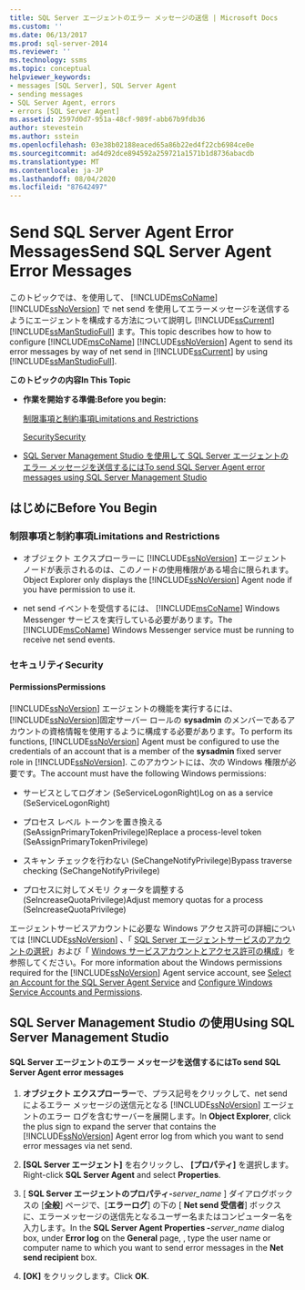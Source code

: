 ```yaml
---
title: SQL Server エージェントのエラー メッセージの送信 | Microsoft Docs
ms.custom: ''
ms.date: 06/13/2017
ms.prod: sql-server-2014
ms.reviewer: ''
ms.technology: ssms
ms.topic: conceptual
helpviewer_keywords:
- messages [SQL Server], SQL Server Agent
- sending messages
- SQL Server Agent, errors
- errors [SQL Server Agent]
ms.assetid: 2597d0d7-951a-48cf-989f-abb67b9fdb36
author: stevestein
ms.author: sstein
ms.openlocfilehash: 03e38b02188eaced65a86b22ed4f22cb6984ce0e
ms.sourcegitcommit: ad4d92dce894592a259721a1571b1d8736abacdb
ms.translationtype: MT
ms.contentlocale: ja-JP
ms.lasthandoff: 08/04/2020
ms.locfileid: "87642497"
---
```

# <a name="send-sql-server-agent-error-messages"></a><span data-ttu-id="4493b-102">Send SQL Server Agent Error Messages</span><span class="sxs-lookup"><span data-stu-id="4493b-102">Send SQL Server Agent Error Messages</span></span>
  <span data-ttu-id="4493b-103">このトピックでは、を使用して、 [!INCLUDE[msCoName](../../includes/msconame-md.md)] [!INCLUDE[ssNoVersion](../../includes/ssnoversion-md.md)] で net send を使用してエラーメッセージを送信するようにエージェントを構成する方法について説明し [!INCLUDE[ssCurrent](../../includes/sscurrent-md.md)] [!INCLUDE[ssManStudioFull](../../includes/ssmanstudiofull-md.md)] ます。</span><span class="sxs-lookup"><span data-stu-id="4493b-103">This topic describes how to how to configure [!INCLUDE[msCoName](../../includes/msconame-md.md)] [!INCLUDE[ssNoVersion](../../includes/ssnoversion-md.md)] Agent to send its error messages by way of net send in [!INCLUDE[ssCurrent](../../includes/sscurrent-md.md)] by using [!INCLUDE[ssManStudioFull](../../includes/ssmanstudiofull-md.md)].</span></span>  
  
 <span data-ttu-id="4493b-104">**このトピックの内容**</span><span class="sxs-lookup"><span data-stu-id="4493b-104">**In This Topic**</span></span>  
  
-   <span data-ttu-id="4493b-105">**作業を開始する準備:**</span><span class="sxs-lookup"><span data-stu-id="4493b-105">**Before you begin:**</span></span>  
  
     [<span data-ttu-id="4493b-106">制限事項と制約事項</span><span class="sxs-lookup"><span data-stu-id="4493b-106">Limitations and Restrictions</span></span>](#Restrictions)  
  
     [<span data-ttu-id="4493b-107">Security</span><span class="sxs-lookup"><span data-stu-id="4493b-107">Security</span></span>](#Security)  
  
-   [<span data-ttu-id="4493b-108">SQL Server Management Studio を使用して SQL Server エージェントのエラー メッセージを送信するには</span><span class="sxs-lookup"><span data-stu-id="4493b-108">To send SQL Server Agent error messages using SQL Server Management Studio</span></span>](#SSMSProcedure)  
  
##  <a name="before-you-begin"></a><a name="BeforeYouBegin"></a> <span data-ttu-id="4493b-109">はじめに</span><span class="sxs-lookup"><span data-stu-id="4493b-109">Before You Begin</span></span>  
  
###  <a name="limitations-and-restrictions"></a><a name="Restrictions"></a> <span data-ttu-id="4493b-110">制限事項と制約事項</span><span class="sxs-lookup"><span data-stu-id="4493b-110">Limitations and Restrictions</span></span>  
  
-   <span data-ttu-id="4493b-111">オブジェクト エクスプローラーに [!INCLUDE[ssNoVersion](../../includes/ssnoversion-md.md)] エージェント ノードが表示されるのは、このノードの使用権限がある場合に限られます。</span><span class="sxs-lookup"><span data-stu-id="4493b-111">Object Explorer only displays the [!INCLUDE[ssNoVersion](../../includes/ssnoversion-md.md)] Agent node if you have permission to use it.</span></span>  
  
-   <span data-ttu-id="4493b-112">net send イベントを受信するには、 [!INCLUDE[msCoName](../../includes/msconame-md.md)] Windows Messenger サービスを実行している必要があります。</span><span class="sxs-lookup"><span data-stu-id="4493b-112">The [!INCLUDE[msCoName](../../includes/msconame-md.md)] Windows Messenger service must be running to receive net send events.</span></span>  
  
###  <a name="security"></a><a name="Security"></a> <span data-ttu-id="4493b-113">セキュリティ</span><span class="sxs-lookup"><span data-stu-id="4493b-113">Security</span></span>  
  
####  <a name="permissions"></a><a name="Permissions"></a> <span data-ttu-id="4493b-114">Permissions</span><span class="sxs-lookup"><span data-stu-id="4493b-114">Permissions</span></span>  
 <span data-ttu-id="4493b-115">[!INCLUDE[ssNoVersion](../../includes/ssnoversion-md.md)] エージェントの機能を実行するには、 [!INCLUDE[ssNoVersion](../../includes/ssnoversion-md.md)]固定サーバー ロールの **sysadmin** のメンバーであるアカウントの資格情報を使用するように構成する必要があります。</span><span class="sxs-lookup"><span data-stu-id="4493b-115">To perform its functions, [!INCLUDE[ssNoVersion](../../includes/ssnoversion-md.md)] Agent must be configured to use the credentials of an account that is a member of the **sysadmin** fixed server role in [!INCLUDE[ssNoVersion](../../includes/ssnoversion-md.md)].</span></span> <span data-ttu-id="4493b-116">このアカウントには、次の Windows 権限が必要です。</span><span class="sxs-lookup"><span data-stu-id="4493b-116">The account must have the following Windows permissions:</span></span>  
  
-   <span data-ttu-id="4493b-117">サービスとしてログオン (SeServiceLogonRight)</span><span class="sxs-lookup"><span data-stu-id="4493b-117">Log on as a service (SeServiceLogonRight)</span></span>  
  
-   <span data-ttu-id="4493b-118">プロセス レベル トークンを置き換える (SeAssignPrimaryTokenPrivilege)</span><span class="sxs-lookup"><span data-stu-id="4493b-118">Replace a process-level token (SeAssignPrimaryTokenPrivilege)</span></span>  
  
-   <span data-ttu-id="4493b-119">スキャン チェックを行わない (SeChangeNotifyPrivilege)</span><span class="sxs-lookup"><span data-stu-id="4493b-119">Bypass traverse checking (SeChangeNotifyPrivilege)</span></span>  
  
-   <span data-ttu-id="4493b-120">プロセスに対してメモリ クォータを調整する (SeIncreaseQuotaPrivilege)</span><span class="sxs-lookup"><span data-stu-id="4493b-120">Adjust memory quotas for a process (SeIncreaseQuotaPrivilege)</span></span>  
  
 <span data-ttu-id="4493b-121">エージェントサービスアカウントに必要な Windows アクセス許可の詳細については [!INCLUDE[ssNoVersion](../../includes/ssnoversion-md.md)] 、「 [SQL Server エージェントサービスのアカウントの選択](select-an-account-for-the-sql-server-agent-service.md)」および「 [Windows サービスアカウントとアクセス許可の構成](../../database-engine/configure-windows/configure-windows-service-accounts-and-permissions.md)」を参照してください。</span><span class="sxs-lookup"><span data-stu-id="4493b-121">For more information about the Windows permissions required for the [!INCLUDE[ssNoVersion](../../includes/ssnoversion-md.md)] Agent service account, see [Select an Account for the SQL Server Agent Service](select-an-account-for-the-sql-server-agent-service.md) and [Configure Windows Service Accounts and Permissions](../../database-engine/configure-windows/configure-windows-service-accounts-and-permissions.md).</span></span>  
  
##  <a name="using-sql-server-management-studio"></a><a name="SSMSProcedure"></a> <span data-ttu-id="4493b-122">SQL Server Management Studio の使用</span><span class="sxs-lookup"><span data-stu-id="4493b-122">Using SQL Server Management Studio</span></span>  
  
#### <a name="to-send-sql-server-agent-error-messages"></a><span data-ttu-id="4493b-123">SQL Server エージェントのエラー メッセージを送信するには</span><span class="sxs-lookup"><span data-stu-id="4493b-123">To send SQL Server Agent error messages</span></span>  
  
1.  <span data-ttu-id="4493b-124">**オブジェクト エクスプローラー**で、プラス記号をクリックして、net send によるエラー メッセージの送信元となる [!INCLUDE[ssNoVersion](../../includes/ssnoversion-md.md)] エージェントのエラー ログを含むサーバーを展開します。</span><span class="sxs-lookup"><span data-stu-id="4493b-124">In **Object Explorer**, click the plus sign to expand the server that contains the [!INCLUDE[ssNoVersion](../../includes/ssnoversion-md.md)] Agent error log from which you want to send error messages via net send.</span></span>  
  
2.  <span data-ttu-id="4493b-125">**[SQL Server エージェント]** を右クリックし、 **[プロパティ]** を選択します。</span><span class="sxs-lookup"><span data-stu-id="4493b-125">Right-click **SQL Server Agent** and select **Properties**.</span></span>  
  
3.  <span data-ttu-id="4493b-126">[ **SQL Server エージェントのプロパティ-**_server_name_ ] ダイアログボックスの [**全般**] ページで、[**エラーログ**] の下の [ **Net send 受信者**] ボックスに、エラーメッセージの送信先となるユーザー名またはコンピューター名を入力します。</span><span class="sxs-lookup"><span data-stu-id="4493b-126">In the **SQL Server Agent Properties -**_server_name_ dialog box, under **Error log** on the **General** page, , type the user name or computer name to which you want to send error messages in the **Net send recipient** box.</span></span>  
  
4.  <span data-ttu-id="4493b-127">**[OK]** をクリックします。</span><span class="sxs-lookup"><span data-stu-id="4493b-127">Click **OK**.</span></span>  
  
  
